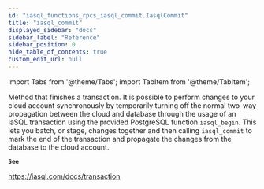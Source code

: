 ```yaml
---
id: "iasql_functions_rpcs_iasql_commit.IasqlCommit"
title: "iasql_commit"
displayed_sidebar: "docs"
sidebar_label: "Reference"
sidebar_position: 0
hide_table_of_contents: true
custom_edit_url: null
---
```


import Tabs from '@theme/Tabs';
import TabItem from '@theme/TabItem';

Method that finishes a transaction. It is possible to perform changes to your cloud account synchronously by
temporarily turning off the normal two-way propagation between the cloud and database through the usage of an IaSQL
transaction using the provided PostgreSQL function `iasql_begin`. This lets you batch, or stage, changes together and
then calling `iasql_commit` to mark the end of the transaction and propagate the changes from the database to the cloud account.

**`See`**

https://iasql.com/docs/transaction
